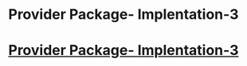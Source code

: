 <h1>Provider Package- Implentation-3</h1>

<h1><a href= 'https://github.com/AvinandanBose/statemanagement/tree/master_three'>Provider Package- Implentation-3</a></h1>
